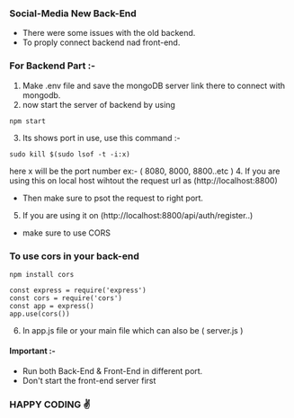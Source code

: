 ### Social-Media New Back-End

* There were some issues with the old backend.
* To proply connect backend nad front-end.

### For Backend Part :-

1. Make .env file and save the mongoDB server link there to connect with mongodb.
2. now start the server of backend by using 
```
npm start
```
3. Its shows port in use, use this command :-
```
sudo kill $(sudo lsof -t -i:x)
``` 
here x will be the port number ex:- ( 8080, 8000, 8800..etc ) 
4. If you are using this on local host wihtout the request url as (http://localhost:8800)
- Then make sure to psot the request to right port.
5. If you are using it on (http://localhost:8800/api/auth/register..)
- make sure to use CORS

### To use cors in your back-end

```
npm install cors
```
```
const express = require('express')
const cors = require('cors')
const app = express()
app.use(cors())
```

6. In app.js file or your main file which can also be ( server.js )

#### Important :-

* Run both Back-End & Front-End in different port.
* Don't start the front-end server first  

### HAPPY CODING ✌️